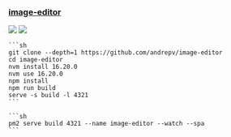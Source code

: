 ### [image-editor](https://github.com/andrepv/image-editor)

![](https://img.shields.io/github/license/andrepv/image-editor)
[![](https://img.shields.io/github/last-commit/scillidan/image-editor/master?label=last%20commit%20(fork))](https://github.com/scillidan/image-editor)

````{tab} From source
```sh
git clone --depth=1 https://github.com/andrepv/image-editor
cd image-editor
nvm install 16.20.0
nvm use 16.20.0
npm install
npm run build
serve -s build -l 4321
```
````

````{tab} PM2
```sh
pm2 serve build 4321 --name image-editor --watch --spa
```
````